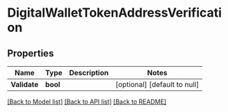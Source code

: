 # DigitalWalletTokenAddressVerification

## Properties
Name | Type | Description | Notes
------------ | ------------- | ------------- | -------------
**Validate** | **bool** |  | [optional] [default to null]

[[Back to Model list]](../README.md#documentation-for-models) [[Back to API list]](../README.md#documentation-for-api-endpoints) [[Back to README]](../README.md)

